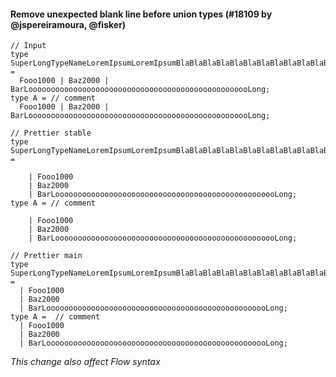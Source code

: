 #### Remove unexpected blank line before union types (#18109 by @jspereiramoura, @fisker)

<!-- prettier-ignore -->
```tsx
// Input
type SuperLongTypeNameLoremIpsumLoremIpsumBlaBlaBlaBlaBlaBlaBlaBlaBlaBlaBlaBla =
  Fooo1000 | Baz2000 | BarLoooooooooooooooooooooooooooooooooooooooooooooooooLong;
type A = // comment
  Fooo1000 | Baz2000 | BarLoooooooooooooooooooooooooooooooooooooooooooooooooLong;

// Prettier stable
type SuperLongTypeNameLoremIpsumLoremIpsumBlaBlaBlaBlaBlaBlaBlaBlaBlaBlaBlaBla =

    | Fooo1000
    | Baz2000
    | BarLoooooooooooooooooooooooooooooooooooooooooooooooooLong;
type A = // comment

    | Fooo1000
    | Baz2000
    | BarLoooooooooooooooooooooooooooooooooooooooooooooooooLong;

// Prettier main
type SuperLongTypeNameLoremIpsumLoremIpsumBlaBlaBlaBlaBlaBlaBlaBlaBlaBlaBlaBla =
  | Fooo1000
  | Baz2000
  | BarLoooooooooooooooooooooooooooooooooooooooooooooooooLong;
type A =  // comment
  | Fooo1000
  | Baz2000
  | BarLoooooooooooooooooooooooooooooooooooooooooooooooooLong;
```

_This change also affect Flow syntax_
